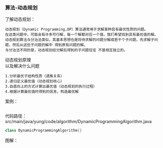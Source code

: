 ### 算法-动态规划

<p>了解动态规划：</p>

````plantuml
动态规划（Dynamic Programming,DP）算法通常用于求解某种具有最优性质的问题。
在这类问题中，可能会有许多可行解，每一个解都对应一个值，我们希望找到具有最优值的解。
动态规划算法与分治法类似，其基本思想也是将待求解的问题分解成若干个子问题，先求解子问题，然后从这些子问题的解中 得到原有问题的解。
与分治法不同的是，动态规划经分解后得到的子问题往往 不是相互独立的。
````

动态规划原理<br>以及解决什么问题
````plantuml
1.分析最优子结构性质（递推关系）
2.递归定义最优值（动态规划核心）
3.自底向上的方式计算出最优值（动态规划的执行过程）
4.根据计算最优值时得到的信息，构造最优解
````

案例：
````
````

代码路径： src/main/java/yung/code/algorithm/DynamicProgrammingAlgorithm.java
````java
class DynamicProgrammingAlgorithm{}
````

图解：